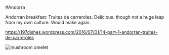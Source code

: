 #Andorra

Andorran breakfast: Truites de carreroles. Delicious. though not a huge leap from my own culture. Would make again.

https://197dishes.wordpress.com/2016/07/01/14-part-1-andorran-truites-de-carreroles

![mushroom omelet](images/andorra.heic)